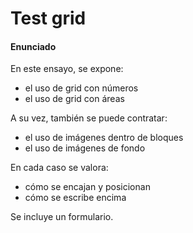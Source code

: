 # Test grid

#### Enunciado

En este ensayo, se expone:
+ el uso de grid con números
+ el uso de grid con áreas

A su vez, también se puede contratar:
+ el uso de imágenes dentro de bloques
+ el uso de imágenes de fondo

En cada caso se valora:
 + cómo se encajan y posicionan 
 + cómo se escribe encima
 
Se incluye un formulario.